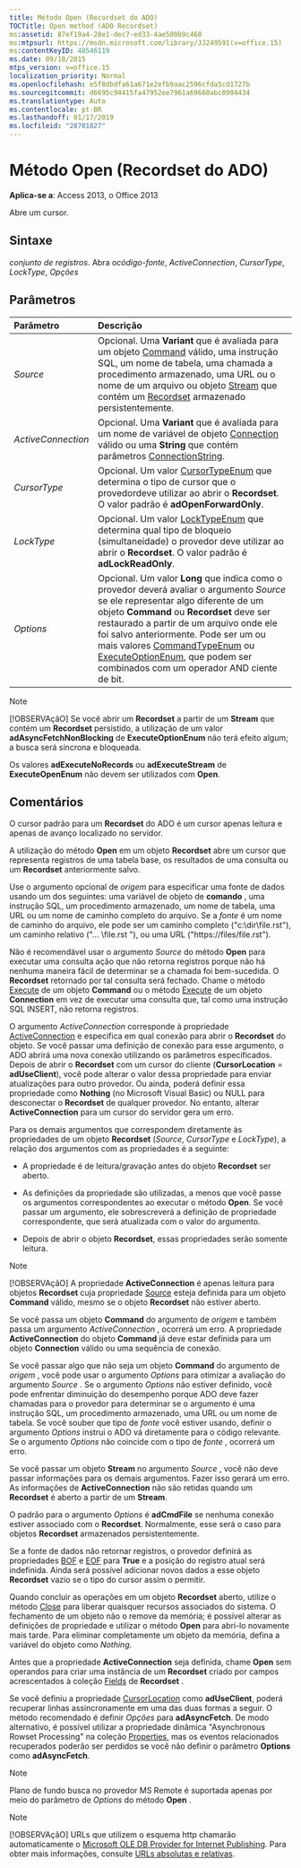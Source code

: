 ```yaml
---
title: Método Open (Recordset do ADO)
TOCTitle: Open method (ADO Recordset)
ms:assetid: 87ef19a4-28e1-dec7-ed33-4ae500b9c460
ms:mtpsurl: https://msdn.microsoft.com/library/JJ249591(v=office.15)
ms:contentKeyID: 48546119
ms.date: 09/18/2015
mtps_version: v=office.15
localization_priority: Normal
ms.openlocfilehash: e5f8dbdfa61a671e2efb9aac2596cfda5cd1727b
ms.sourcegitcommit: d6695c94415fa47952ee7961a69660abc0904434
ms.translationtype: Auto
ms.contentlocale: pt-BR
ms.lasthandoff: 01/17/2019
ms.locfileid: "28701827"
---
```

# <a name="open-method-ado-recordset"></a>Método Open (Recordset do ADO)

**Aplica-se a**: Access 2013, o Office 2013

Abre um cursor.

## <a name="syntax"></a>Sintaxe

*conjunto de registros*. Abra o*código-fonte*, *ActiveConnection*, *CursorType*, *LockType*, *Opções*

## <a name="parameters"></a>Parâmetros

|Parâmetro|Descrição|
|:--------|:----------|
|*Source* |Opcional. Uma **Variant** que é avaliada para um objeto [Command](command-object-ado.md) válido, uma instrução SQL, um nome de tabela, uma chamada a procedimento armazenado, uma URL ou o nome de um arquivo ou objeto [Stream](stream-object-ado.md) que contém um [Recordset](recordset-object-ado.md) armazenado persistentemente.|
|*ActiveConnection* |Opcional. Uma **Variant** que é avaliada para um nome de variável de objeto [Connection](connection-object-ado.md) válido ou uma **String** que contém parâmetros [ConnectionString](connectionstring-property-ado.md).|
|*CursorType* |Opcional. Um valor [CursorTypeEnum](cursortypeenum.md) que determina o tipo de cursor que o provedordeve utilizar ao abrir o **Recordset**. O valor padrão é **adOpenForwardOnly**.|
|*LockType* |Opcional. Um valor [LockTypeEnum](locktypeenum.md) que determina qual tipo de bloqueio (simultaneidade) o provedor deve utilizar ao abrir o **Recordset**. O valor padrão é **adLockReadOnly**.|
|*Options* |Opcional. Um valor **Long** que indica como o provedor deverá avaliar o argumento *Source* se ele representar algo diferente de um objeto **Command** ou **Recordset** deve ser restaurado a partir de um arquivo onde ele foi salvo anteriormente. Pode ser um ou mais valores [CommandTypeEnum](commandtypeenum.md) ou [ExecuteOptionEnum](executeoptionenum.md), que podem ser combinados com um operador AND ciente de bit.|

> [!NOTE]
> [!OBSERVAçãO] Se você abrir um **Recordset** a partir de um **Stream** que contém um **Recordset** persistido, a utilização de um valor **adAsyncFetchNonBlocking** de **ExecuteOptionEnum** não terá efeito algum; a busca será síncrona e bloqueada.

Os valores **adExecuteNoRecords** ou **adExecuteStream** de **ExecuteOpenEnum** não devem ser utilizados com **Open**.

## <a name="remarks"></a>Comentários

O cursor padrão para um **Recordset** do ADO é um cursor apenas leitura e apenas de avanço localizado no servidor.

A utilização do método **Open** em um objeto **Recordset** abre um cursor que representa registros de uma tabela base, os resultados de uma consulta ou um **Recordset** anteriormente salvo.

Use o argumento opcional de *origem* para especificar uma fonte de dados usando um dos seguintes: uma variável de objeto de **comando** , uma instrução SQL, um procedimento armazenado, um nome de tabela, uma URL ou um nome de caminho completo do arquivo. Se a *fonte* é um nome de caminho do arquivo, ele pode ser um caminho completo ("c:\\dir\\file.rst"), um caminho relativo ("… \\file.rst "), ou uma URL ("https://files/file.rst").

Não é recomendável usar o argumento *Source* do método **Open** para executar uma consulta ação que não retorna registros porque não há nenhuma maneira fácil de determinar se a chamada foi bem-sucedida. O **Recordset** retornado por tal consulta será fechado. Chame o método [Execute](https://docs.microsoft.com/office/vba/access/concepts/miscellaneous/execute-method-ado-command) de um objeto **Command** ou o método [Execute](https://docs.microsoft.com/office/vba/access/concepts/miscellaneous/execute-method-ado-connection) de um objeto **Connection** em vez de executar uma consulta que, tal como uma instrução SQL INSERT, não retorna registros.

O argumento *ActiveConnection* corresponde à propriedade [ActiveConnection](activeconnection-property-ado.md) e especifica em qual conexão para abrir o **Recordset** do objeto. Se você passar uma definição de conexão para esse argumento, o ADO abrirá uma nova conexão utilizando os parâmetros especificados. Depois de abrir o **Recordset** com um cursor do cliente (**CursorLocation** = **adUseClient**), você pode alterar o valor dessa propriedade para enviar atualizações para outro provedor. Ou ainda, poderá definir essa propriedade como **Nothing** (no Microsoft Visual Basic) ou NULL para desconectar o **Recordset** de qualquer provedor. No entanto, alterar **ActiveConnection** para um cursor do servidor gera um erro.

Para os demais argumentos que correspondem diretamente às propriedades de um objeto **Recordset** (*Source*, *CursorType* e *LockType*), a relação dos argumentos com as propriedades é a seguinte:

- A propriedade é de leitura/gravação antes do objeto **Recordset** ser aberto.

- As definições da propriedade são utilizadas, a menos que você passe os argumentos correspondentes ao executar o método **Open**. Se você passar um argumento, ele sobrescreverá a definição de propriedade correspondente, que será atualizada com o valor do argumento.

- Depois de abrir o objeto **Recordset**, essas propriedades serão somente leitura.

> [!NOTE]
> [!OBSERVAçãO] A propriedade **ActiveConnection** é apenas leitura para objetos **Recordset** cuja propriedade [Source](source-property-ado-recordset.md) esteja definida para um objeto **Command** válido, mesmo se o objeto **Recordset** não estiver aberto.

Se você passa um objeto **Command** do argumento de *origem* e também passa um argumento *ActiveConnection* , ocorrerá um erro. A propriedade **ActiveConnection** do objeto **Command** já deve estar definida para um objeto **Connection** válido ou uma sequência de conexão.

Se você passar algo que não seja um objeto **Command** do argumento de *origem* , você pode usar o argumento *Options* para otimizar a avaliação do argumento *Source* . Se o argumento *Options* não estiver definido, você pode enfrentar diminuição do desempenho porque ADO deve fazer chamadas para o provedor para determinar se o argumento é uma instrução SQL, um procedimento armazenado, uma URL ou um nome de tabela. Se você souber que tipo de *fonte* você estiver usando, definir o argumento *Options* instrui o ADO vá diretamente para o código relevante. Se o argumento *Options* não coincide com o tipo de *fonte* , ocorrerá um erro.

Se você passar um objeto **Stream** no argumento *Source* , você não deve passar informações para os demais argumentos. Fazer isso gerará um erro. As informações de **ActiveConnection** não são retidas quando um **Recordset** é aberto a partir de um **Stream**.

O padrão para o argumento *Options* é **adCmdFile** se nenhuma conexão estiver associado com o **Recordset**. Normalmente, esse será o caso para objetos **Recordset** armazenados persistentemente.

Se a fonte de dados não retornar registros, o provedor definirá as propriedades [BOF](bof-eof-properties-ado.md) e [EOF](bof-eof-properties-ado.md) para **True** e a posição do registro atual será indefinida. Ainda será possível adicionar novos dados a esse objeto **Recordset** vazio se o tipo do cursor assim o permitir.

Quando concluir as operações em um objeto **Recordset** aberto, utilize o método [Close](close-method-ado.md) para liberar quaisquer recursos associados do sistema. O fechamento de um objeto não o remove da memória; é possível alterar as definições de propriedade e utilizar o método **Open** para abri-lo novamente mais tarde. Para eliminar completamente um objeto da memória, defina a variável do objeto como *Nothing*.

Antes que a propriedade **ActiveConnection** seja definida, chame **Open** sem operandos para criar uma instância de um **Recordset** criado por campos acrescentados à coleção [Fields](fields-collection-ado.md) de **Recordset** .

Se você definiu a propriedade [CursorLocation](cursorlocation-property-ado.md) como **adUseClient**, poderá recuperar linhas assincronamente em uma das duas formas a seguir. O método recomendado é definir *Opções* para **adAsyncFetch**. De modo alternativo, é possível utilizar a propriedade dinâmica "Asynchronous Rowset Processing" na coleção [Properties](properties-collection-ado.md), mas os eventos relacionados recuperados poderão ser perdidos se você não definir o parâmetro **Options** como **adAsyncFetch**.

> [!NOTE]
> Plano de fundo busca no provedor MS Remote é suportada apenas por meio do parâmetro de *Options* do método **Open** .

> [!NOTE]
> [!OBSERVAçãO] URLs que utilizem o esquema http chamarão automaticamente o [Microsoft OLE DB Provider for Internet Publishing](microsoft-ole-db-provider-for-internet-publishing.md). Para obter mais informações, consulte [URLs absolutas e relativas](absolute-and-relative-urls.md).


